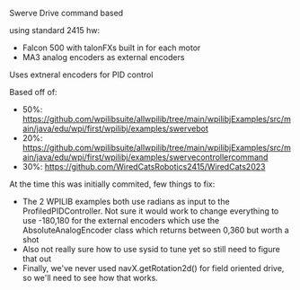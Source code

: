 Swerve Drive command based

using standard 2415 hw:
 - Falcon 500 with talonFXs built in for each motor
 - MA3 analog encoders as external encoders

Uses extneral encoders for PID control

Based off of:
 - 50%: https://github.com/wpilibsuite/allwpilib/tree/main/wpilibjExamples/src/main/java/edu/wpi/first/wpilibj/examples/swervebot
 - 20%: https://github.com/wpilibsuite/allwpilib/tree/main/wpilibjExamples/src/main/java/edu/wpi/first/wpilibj/examples/swervecontrollercommand
 - 30%: https://github.com/WiredCatsRobotics2415/WiredCats2023

At the time this was initially commited, few things to fix:
 - The 2 WPILIB examples both use radians as input to the ProfiledPIDController. Not sure it would work to change everything to use -180,180 for the external encoders which use the AbsoluteAnalogEncoder class which returns between 0,360 but worth a shot
 - Also not really sure how to use sysid to tune yet so still need to figure that out
 - Finally, we've never used navX.getRotation2d() for field oriented drive, so we'll need to see how that works.